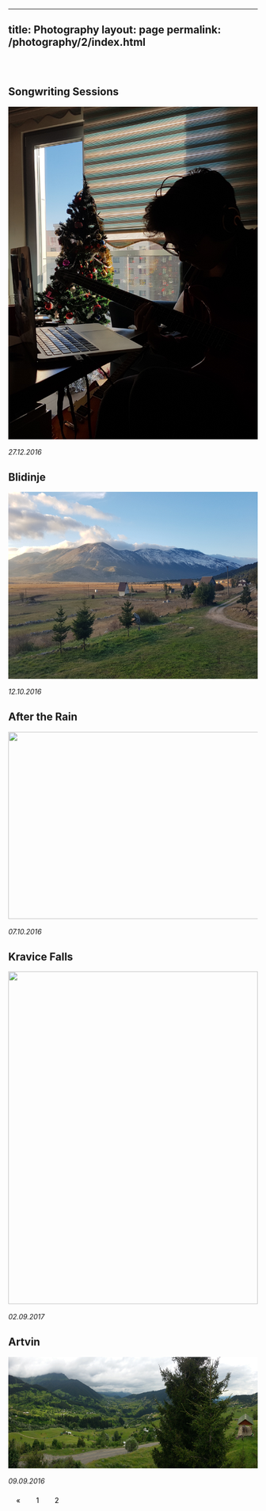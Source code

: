 ----
title: Photography
layout: page
permalink: /photography/2/index.html
----
 
<head>
 <style>
  
 .center {
     text-align: center;
 }  
   
   p {
     display: block;
     margin-top: 0.5em;
     margin-bottom: 0.5em;
     margin-left: 0;
    margin-right: 0; 
 }
   
   .pagination {
     display: inline-block;
 }
 .pagination a {
     color: black;
     float: left;
     padding: 8px 16px;
     text-decoration: none;
     text-align: center;
 }
 
 .pagination a.active {
     background-color: white;
     color: #4b0082;
 }
 
 .pagination a:hover:not(.active) {color: #aa33ff;}
 
 </style>
 </head>
 <body>
 
 <h2 style="margin-top: 75px"> Songwriting Sessions </h2>
 <img src="/assets/music.jpg" style="width:504px;height:672px">
 <p> <i>27.12.2016</i> </p>
 
 <h2 style="margin-top: 30px"> Blidinje </h2>
 <img src="/assets/blidinje.jpg" style="width:672px;height:378px;">
 <p> <i>12.10.2016</i> </p>
 
 <h2 style="margin-top: 30px"> After the Rain </h2>
 <img src="/assets/rainy_park.jpg" style="width:672px;height:378px;">
 <p> <i>07.10.2016</i> </p>
 
 <h2 style="margin-top: 30px"> Kravice Falls </h2>
 <img src="/photos/kravice.jpg" style="width:504px;height:672px;">
 <p> <i>02.09.2017</i> </p>
 
 <h2 style="margin-top: 30px"> Artvin </h2>
 <img src="/assets/artvin.jpg" style="width:651px;height:225px;">
 <p> <i>09.09.2016</i> </p>
 
 <div class="center">
   <div class="pagination">
     <a href="https://izgebayyurt.github.io/photography">&laquo;</a>  
     <a href="https://izgebayyurt.github.io/photography">1</a>  
     <a class="active" href="#">2</a>
   </div>
 </div>  
</body>
